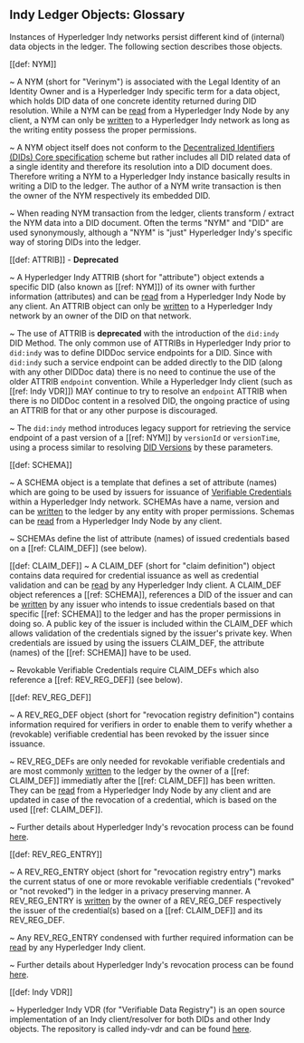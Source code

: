 ## Indy Ledger Objects: Glossary

Instances of Hyperledger Indy networks persist different kind of (internal) data objects in the ledger. The following section describes those objects.


[[def: NYM]]

~ A NYM (short for "Verinym") is associated with the Legal Identity of an Identity Owner and is a Hyperledger Indy specific term for a data object, which holds DID data of one concrete identity returned during DID resolution. While a NYM can be [read](https://hyperledger-indy.readthedocs.io/projects/node/en/latest/requests.html#get-nym) from a Hyperledger Indy Node by any client, a NYM can only be [written](https://hyperledger-indy.readthedocs.io/projects/node/en/latest/requests.html#nym) to a Hyperledger Indy network as long as the writing entity possess the proper permissions.

~ A NYM object itself does not conform to the [Decentralized Identifiers (DIDs) Core specification](https://https://www.w3.org/TR/did-core/) scheme but rather includes all DID related data of a single identity and therefore its resolution into a DID document does. Therefore writing a NYM to a Hyperledger Indy instance basically results in writing a DID to the ledger. The author of a NYM write transaction is then the owner of the NYM respectively its embedded DID.

~ When reading NYM transaction from the ledger, clients transform / extract the NYM data into a DID document. Often the terms "NYM" and "DID" are used synonymously, although a "NYM" is "just" Hyperledger Indy's specific way of storing DIDs into the ledger.


[[def: ATTRIB]] - **Deprecated**

~ A Hyperledger Indy ATTRIB (short for "attribute") object extends a specific DID (also known as [[ref: NYM]]) of its owner with further information (attributes) and can be [read](https://hyperledger-indy.readthedocs.io/projects/node/en/latest/requests.html#get-attrib) from a Hyperledger Indy Node by any client. An ATTRIB object can only be [written](https://hyperledger-indy.readthedocs.io/projects/node/en/latest/requests.html#attrib) to a Hyperledger Indy network by an owner of the DID on that network.

~ The use of ATTRIB is **deprecated** with the introduction of the `did:indy` DID Method. The only common use of ATTRIBs in Hyperledger Indy prior to `did:indy` was to define DIDDoc service endpoints for a DID. Since with `did:indy` such a service endpoint can be added directly to the DID (along with any other DIDDoc data) there is no need to continue the use of the older ATTRIB `endpoint` convention. While a Hyperledger Indy client (such as [[ref: Indy VDR]]) MAY continue to try to resolve an `endpoint` ATTRIB when there is no DIDDoc content in a resolved DID, the ongoing practice of using an ATTRIB for that or any other purpose is discouraged.

~ The `did:indy` method introduces legacy support for retrieving the service endpoint of a past version of a [[ref: NYM]] by `versionId` or `versionTime`, using a process similar to resolving [DID Versions](\https://hyperledger.github.io/indy-did-method/#did-versions) by these parameters.


[[def: SCHEMA]]

~ A SCHEMA object is a template that defines a set of attribute (names) which are going to be used by issuers for issuance of [Verifiable Credentials](https://www.w3.org/TR/vc-data-model/) within a Hyperledger Indy network. SCHEMAs have a name, version and can be [written](https://hyperledger-indy.readthedocs.io/projects/node/en/latest/transactions.html#schema) to the ledger by any entity with proper permissions. Schemas can be [read](https://hyperledger-indy.readthedocs.io/projects/node/en/latest/requests.html#get-schema) from a Hyperledger Indy Node by any client.

~ SCHEMAs define the list of attribute (names) of issued credentials based on a [[ref: CLAIM_DEF]] (see below).


[[def: CLAIM_DEF]]
~ A CLAIM_DEF (short for "claim definition") object contains data required for credential issuance as well as 
credential validation and can be [read](https://hyperledger-indy.readthedocs.io/projects/node/en/latest/requests.html#get-claim-def) by any Hyperledger Indy client. A CLAIM_DEF object references a [[ref: SCHEMA]], references a DID of the issuer and can be [written](https://hyperledger-indy.readthedocs.io/projects/node/en/latest/requests.html#claim-def) by any issuer who intends to issue credentials based on that specific [[ref: SCHEMA]] to the ledger and has the proper permissions in doing so. A public key of the issuer is included within the CLAIM_DEF which allows validation of the credentials signed by the issuer's private key. When credentials are issued by using the issuers CLAIM_DEF, the attribute (names) of the [[ref: SCHEMA]] have to be used.

~ Revokable Verifiable Credentials require CLAIM_DEFs which also reference a [[ref: REV_REG_DEF]] (see below).


[[def: REV_REG_DEF]]

~ A REV_REG_DEF object (short for "revocation registry definition") contains information required for verifiers in order to enable them to verify whether a (revokable) verifiable credential has been revoked by the issuer since issuance.

~ REV_REG_DEFs are only needed for revokable verifiable credentials and are most commonly [written](https://hyperledger-indy.readthedocs.io/projects/node/en/latest/requests.html#claim-def) to the ledger by the owner of a [[ref: CLAIM_DEF]] immediatly after the [[ref: CLAIM_DEF]] has been written. They can be [read](https://hyperledger-indy.readthedocs.io/projects/node/en/latest/requests.html#get-attrib) from a Hyperledger Indy Node by any client and are updated in case of the revocation of a credential, which is based on the used [[ref: CLAIM_DEF]].

~ Further details about Hyperledger Indy's revocation process can be found [here](https://hyperledger-indy.readthedocs.io/projects/hipe/en/latest/text/0011-cred-revocation/README.html).

[[def: REV_REG_ENTRY]]

~ A REV_REG_ENTRY object (short for "revocation registry entry") marks the current status of one or more revokable verifiable credentials ("revoked" or "not revoked") in the ledger in a privacy preserving manner. A REV_REG_ENTRY is [written](https://hyperledger-indy.readthedocs.io/projects/node/en/latest/requests.html#revoc-reg-entry) by the owner of a REV_REG_DEF respectively the issuer of the credential(s) based on a [[ref: CLAIM_DEF]] and its REV_REG_DEF.

~ Any REV_REG_ENTRY condensed with further required information can be [read](https://hyperledger-indy.readthedocs.io/projects/node/en/latest/requests.html#get-revoc-reg-delta) by any Hyperledger Indy client.

~ Further details about Hyperledger Indy's revocation process can be found [here](https://hyperledger-indy.readthedocs.io/projects/hipe/en/latest/text/0011-cred-revocation/README.html).

[[def: Indy VDR]]

~ Hyperledger Indy VDR (for "Verifiable Data Registry") is an open source implementation of an Indy client/resolver for both DIDs and other Indy objects.
The repository is called indy-vdr and can be found [here](https://github.com/hyperledger/indy-vdr).
